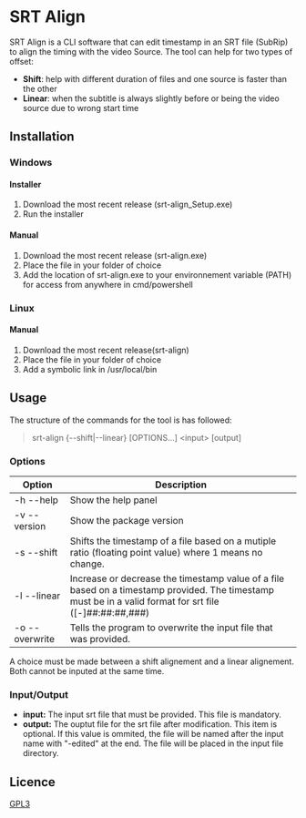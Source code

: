 # SRT Align
SRT Align is a CLI software that can edit timestamp in an SRT file (SubRip) to align the timing with the video Source. The tool can help for two types of offset:

- **Shift**: help with different duration of files and one source is faster than the other
- **Linear**: when the subtitle is always slightly before or being the video source due to wrong start time

## Installation
### Windows
#### Installer
1. Download the most recent release (srt-align_Setup.exe)
2. Run the installer

#### Manual
1. Download the most recent release (srt-align.exe)
2. Place the file in your folder of choice
3. <Optional> Add the location of srt-align.exe to your environnement variable (PATH) for access from anywhere in cmd/powershell

### Linux
#### Manual
1. Download the most recent release(srt-align)
2. Place the file in your folder of choice
3. <Optional> Add a symbolic link in /usr/local/bin

## Usage

The structure of the commands for the tool is has followed:

> srt-align {--shift|--linear} [OPTIONS...] \<input> [output]

### Options
| Option         | Description                                                                                                                                              |
|----------------|----------------------------------------------------------------------------------------------------------------------------------------------------------|
| -h --help      | Show the help panel                                                                                                                                      |
| -v --version   | Show the package version                                                                                                                                 |
| -s --shift     | Shifts the timestamp of a file based on a mutiple ratio (floating point value) where 1 means no change.                                                  |
| -l --linear    | Increase or decrease the timestamp value of a file based on a timestamp provided. The timestamp must be in a valid format for srt file ([-]##:##:##,###) |
| -o --overwrite | Tells the program to overwrite the input file that was provided.                                                                                         |

A choice must be made between a shift alignement and a linear alignement. Both cannot be inputed at the same time.

### Input/Output
- **input:** The input srt file that must be provided. This file is mandatory.
- **output:** The ouptut file for the srt file after modification. This item is optional. If this value is ommited, the file will be named after the input name with "-edited" at the end. The file will be placed in the input file directory.

<!--## Contributing-->

## Licence
[GPL3](LICENSE)
